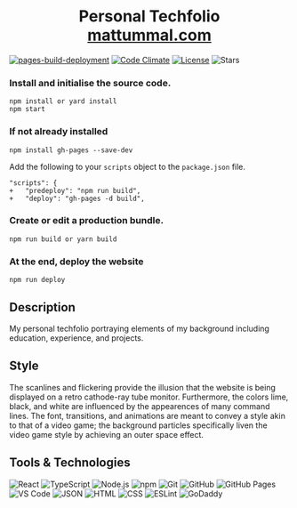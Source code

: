 <div align="center">
  <h1>
    Personal Techfolio<br />
    <a href="https://mattummal.com">mattummal.com</a>
  </h1>
</div>

[![pages-build-deployment](https://github.com/thoresonjd/react-portfolio/actions/workflows/pages/pages-build-deployment/badge.svg?branch=gh-pages)](https://github.com/thoresonjd/react-portfolio/actions/workflows/pages/pages-build-deployment)
[![Code Climate](https://codeclimate.com/github/thoresonjd/react-portfolio/badges/gpa.svg)](https://codeclimate.com/github/thoresonjd/react-portfolio)
[![License](https://img.shields.io/github/license/thoresonjd/react-portfolio)](LICENSE)
![Stars](https://img.shields.io/github/stars/thoresonjd/react-portfolio?logo=github&style=social)

### Install and initialise the source code.

```
npm install or yard install
npm start
```

### If not already installed

```
npm install gh-pages --save-dev
```

Add the following to your `scripts` object to the `package.json` file.
```
"scripts": {
+   "predeploy": "npm run build",
+   "deploy": "gh-pages -d build",
```

### Create or edit a production bundle.

```
npm run build or yarn build
```


### At the end, deploy the website

```
npm run deploy
```


## Description
My personal techfolio portraying elements of my background including education, experience, and projects.

## Style 
The scanlines and flickering provide the illusion that the website is being displayed on a retro cathode-ray tube monitor. Furthermore, the colors lime, black, and white are influenced by the appearences of many command lines. The font, transitions, and animations are meant to convey a style akin to that of a video game; the background particles specifically liven the video game style by achieving an outer space effect.

## Tools & Technologies
![React](https://img.shields.io/badge/React-20232A?style=for-the-badge&logo=react&logoColor=61DAFB)
![TypeScript](https://img.shields.io/badge/TypeScript-007ACC?style=for-the-badge&logo=typescript&logoColor=white)
![Node.js](https://img.shields.io/badge/Node.js-339933?style=for-the-badge&logo=nodedotjs&logoColor=white)
![npm](https://img.shields.io/badge/npm-CB3837?style=for-the-badge&logo=npm&logoColor=white)
![Git](https://img.shields.io/badge/GIT-E44C30?style=for-the-badge&logo=git&logoColor=white)
![GitHub](https://img.shields.io/badge/GitHub-100000?style=for-the-badge&logo=github&logoColor=white)
![GitHub Pages](https://img.shields.io/badge/GitHub%20Pages-222222?style=for-the-badge&logo=GitHub%20Pages&logoColor=white)
![VS Code](https://img.shields.io/badge/VSCode-0078D4?style=for-the-badge&logo=visual%20studio%20code&logoColor=white)
![JSON](https://img.shields.io/badge/json-5E5C5C?style=for-the-badge&logo=json&logoColor=white)
![HTML](https://img.shields.io/badge/HTML5-E34F26?style=for-the-badge&logo=html5&logoColor=white)
![CSS](https://img.shields.io/badge/CSS3-1572B6?style=for-the-badge&logo=css3&logoColor=white)
![ESLint](https://camo.githubusercontent.com/0fb62d704898141bf5a5dfb5acc68901ecf35372bccde7bb9e5ca0164fb6e38d/68747470733a2f2f696d672e736869656c64732e696f2f62616467652f65736c696e742d3341333344313f7374796c653d666f722d7468652d6261646765266c6f676f3d65736c696e74266c6f676f436f6c6f723d7768697465)
![GoDaddy](https://img.shields.io/badge/GoDaddy-1adddb?style=for-the-badge)

